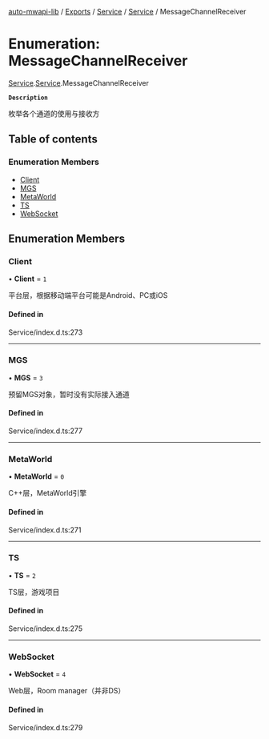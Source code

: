[auto-mwapi-lib](../README.md) / [Exports](../modules.md) / [Service](../modules/Service.md) / [Service](../modules/Service.Service.md) / MessageChannelReceiver

# Enumeration: MessageChannelReceiver

[Service](../modules/Service.md).[Service](../modules/Service.Service.md).MessageChannelReceiver

**`Description`**

枚举各个通道的使用与接收方

## Table of contents

### Enumeration Members

- [Client](Service.Service.MessageChannelReceiver.md#client)
- [MGS](Service.Service.MessageChannelReceiver.md#mgs)
- [MetaWorld](Service.Service.MessageChannelReceiver.md#metaworld)
- [TS](Service.Service.MessageChannelReceiver.md#ts)
- [WebSocket](Service.Service.MessageChannelReceiver.md#websocket)

## Enumeration Members

### Client

• **Client** = ``1``

平台层，根据移动端平台可能是Android、PC或iOS

#### Defined in

Service/index.d.ts:273

___

### MGS

• **MGS** = ``3``

预留MGS对象，暂时没有实际接入通道

#### Defined in

Service/index.d.ts:277

___

### MetaWorld

• **MetaWorld** = ``0``

C++层，MetaWorld引擎

#### Defined in

Service/index.d.ts:271

___

### TS

• **TS** = ``2``

TS层，游戏项目

#### Defined in

Service/index.d.ts:275

___

### WebSocket

• **WebSocket** = ``4``

Web层，Room manager（并非DS）

#### Defined in

Service/index.d.ts:279

